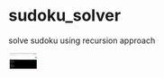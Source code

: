 # sudoku_solver
solve sudoku using recursion approach

<img src="https://github.com/iamchaithanyak/sudoku_solver/blob/main/Screenshot%20(307).png" width="50px">
